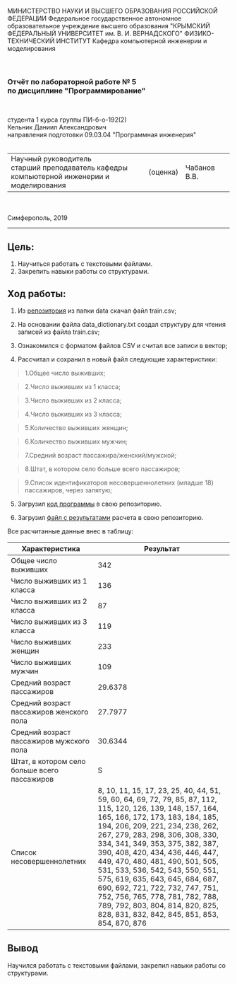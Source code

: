 МИНИСТЕРСТВО НАУКИ И ВЫСШЕГО ОБРАЗОВАНИЯ РОССИЙСКОЙ ФЕДЕРАЦИИ
Федеральное государственное автономное образовательное учреждение высшего образования
"КРЫМСКИЙ ФЕДЕРАЛЬНЫЙ УНИВЕРСИТЕТ им. В. И. ВЕРНАДСКОГО"
ФИЗИКО-ТЕХНИЧЕСКИЙ ИНСТИТУТ
Кафедра компьютерной инженерии и моделирования
<br/><br/>
​
### Отчёт по лабораторной работе № 5<br/> по дисциплине "Программирование"
<br/>

студента 1 курса группы ПИ-б-о-192(2)\
Кельник Даниил Александрович\
направления подготовки 09.03.04 "Программная инженерия"
<br/>
​
<table>
<tr><td>Научный руководитель<br/> старший преподаватель кафедры<br/>компьютерной инженерии и моделирования</td>
<td>(оценка)</td>
<td>Чабанов В.В.</td>
</tr>
</table>
<br/><br/>
​
Симферополь, 2019

* * *

## Цель:
1. Научиться работать с текстовыми файлами.
2. Закрепить навыки работы со структурами.

## Ход работы: 
1. Из <a href="https://github.com/rebeccabilbro/titanic">репозитория</a> из папки data скачал файл train.csv;

2. На основании файла data_dictionary.txt создал структуру для чтения записей из файла train.csv;

3. Ознакомился с форматом файлов CSV и считал все записи в вектор;

4. Рассчитал и сохранил в новый файл следующие характеристики:

> 1.Общее число выживших;

> 2.Число выживших из 1 класса;

> 3.Число выживших из 2 класса;

> 4.Число выживших из 3 класса;

> 5.Количество выживших женщин;

> 6.Количество выживших мужчин;

> 7.Средний возраст пассажира/женский/мужской;

> 8.Штат, в котором село больше всего пассажиров;

> 9.Список идентификаторов несовершеннолетних (младше 18) пассажиров, через запятую;

5. Загрузил <a href="https://github.com/KelnikDaniil/PI-192-2-/tree/master/Лаборторная%205/code/lab5.cpp">код программы</a> в свою репозиторию.

6. Загрузил <a href="https://github.com/KelnikDaniil/PI-192-2-/tree/master/Лаборторная%205/output.txt">файл с результатами</a> расчета в свою репозиторию.

Все расчитанные данные внес в таблицу:

Характеристика                              | Результат
--------------------------------------------|-----
Общее число выживших                        | 342
Число выживших из 1 класса                  | 136
Число выживших из 2 класса                  | 87
Число выживших из 3 класса                  | 119
Число выживших женщин                       | 233
Число выживших мужчин                       | 109
Средний возраст пассажиров                  | 29.6378
Средний возраст пассажиров женского пола    | 27.7977
Средний возраст пассажиров мужского пола    | 30.6344
Штат, в котором село больше всего пассажиров| S
Список несовершеннолетних                   | 8, 10, 11, 15, 17, 23, 25, 40, 44, 51, 59, 60, 64, 69, 72, 79, 85, 87, 112, 115, 120, 126, 139, 148, 157, 164, 165, 166, 172, 173, 183, 184, 185, 194, 206, 209, 221, 234, 238, 262, 267, 279, 283, 298, 306, 308, 330, 334, 341, 349, 353, 375, 382, 387, 390, 408, 420, 434, 436, 446, 447, 449, 470, 480, 481, 490, 501, 505, 531, 533, 536, 542, 543, 550, 551, 575, 619, 635, 643, 645, 684, 687, 690, 692, 721, 722, 732, 747, 751, 752, 756, 765, 778, 781, 782, 788, 789, 792, 803, 804, 814, 820, 825, 828, 831, 832, 842, 845, 851, 853, 854, 870, 876

## Вывод

Научился работать с текстовыми файлами, закрепил навыки работы со структурами.
